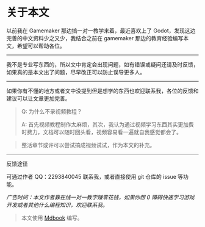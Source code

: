 # 关于本文

以前我在 Gamemaker 那边搞一对一教学来着，最近喜欢上了 Godot，发现这边完善的中文资料少之又少，我结合之前在 gamemaker 那边的教育经验编写本文，希望可以帮助各位。

---

我不是专业写东西的，所以文中肯定会出现问题，如有错误或疑问还请及时反馈，如果真的是本文出了问题，尽早改正可以防止误导更多人。

---

如果你有不懂的地方或者文中没提到但是想学的东西也欢迎联系我，各位的反馈和建议可以让文章更加完善。

> Q: 为什么不录视频教程？
>
> A: 首先视频教程制作太麻烦，其次，我认为通过视频学习东西其实更加费时费力，文档可以随时回头看，视频容易看一遍就自我感觉都会了。

> 整活章节或许可以尝试搞成视频试试，作为本文的补充。

---

反馈途径

可通过作者 QQ：2293840045 联系我，或者直接使用 git 仓库的 issue 等功能。

*广告时间：本文作者靠在线一对一教学赚零花钱，如果你想 0 障碍快速学习游戏开发或者其他什么编程知识，欢迎联系我。*

> 本文使用 [Mdbook](https://github.com/rust-lang/mdBook) 编写。